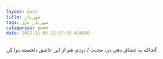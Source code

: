 ```yaml
---
layout: post
title: شهریار
tags: شهریار غزل
categories: poem
date: 2022-11-05 12:27:35.416800
---
```


آنجاکه به عشاق دهی درد محبت / دردی هم از این عاشق دلخسته دوا کن
